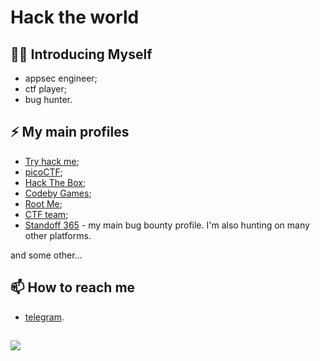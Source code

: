# Hack the world
## 👨‍💻 Introducing Myself
- appsec engineer;
- ctf player;
- bug hunter.

## ⚡ My main profiles
- [Try hack me](https://tryhackme.com/p/EvtDanya);
- [picoCTF](https://play.picoctf.org/users/d3f3nd3r);
- [Hack The Box](https://app.hackthebox.com/users/1167901);
- [Codeby Games](https://hackerlab.pro/users/d00mR34p3r);
- [Root Me](https://www.root-me.org/d00m_r34p3r);
- [CTF team](https://ctftime.org/team/186802);
- [Standoff 365](https://standoff365.com/profile/d00m_r34p3r) - my main bug bounty profile. I'm also hunting on many other platforms.

and some other...

## 📫 How to reach me
- [telegram](https://t.me/evtdanya).
  
##
[![](https://visitcount.itsvg.in/api?id=EvtDanya&label=Profile%20Views&color=6&icon=5&pretty=false)](https://visitcount.itsvg.in)
<!--
**EvtDanya/EvtDanya** is a ✨ _special_ ✨ repository because its `README.md` (this file) appears on your GitHub profile.

Here are some ideas to get you started:

- 🔭 I’m currently working on ...
- 🌱 I’m currently learning ...
- 👯 I’m looking to collaborate on ...
- 🤔 I’m looking for help with ...
- 💬 Ask me about ...
- 📫 How to reach me: ...
- 😄 Pronouns: ...
- ⚡ Fun fact: ...
-->
